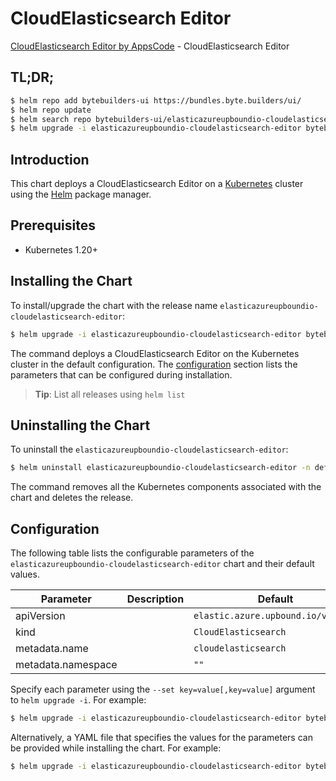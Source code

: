 # CloudElasticsearch Editor

[CloudElasticsearch Editor by AppsCode](https://byte.builders) - CloudElasticsearch Editor

## TL;DR;

```bash
$ helm repo add bytebuilders-ui https://bundles.byte.builders/ui/
$ helm repo update
$ helm search repo bytebuilders-ui/elasticazureupboundio-cloudelasticsearch-editor --version=v0.4.18
$ helm upgrade -i elasticazureupboundio-cloudelasticsearch-editor bytebuilders-ui/elasticazureupboundio-cloudelasticsearch-editor -n default --create-namespace --version=v0.4.18
```

## Introduction

This chart deploys a CloudElasticsearch Editor on a [Kubernetes](http://kubernetes.io) cluster using the [Helm](https://helm.sh) package manager.

## Prerequisites

- Kubernetes 1.20+

## Installing the Chart

To install/upgrade the chart with the release name `elasticazureupboundio-cloudelasticsearch-editor`:

```bash
$ helm upgrade -i elasticazureupboundio-cloudelasticsearch-editor bytebuilders-ui/elasticazureupboundio-cloudelasticsearch-editor -n default --create-namespace --version=v0.4.18
```

The command deploys a CloudElasticsearch Editor on the Kubernetes cluster in the default configuration. The [configuration](#configuration) section lists the parameters that can be configured during installation.

> **Tip**: List all releases using `helm list`

## Uninstalling the Chart

To uninstall the `elasticazureupboundio-cloudelasticsearch-editor`:

```bash
$ helm uninstall elasticazureupboundio-cloudelasticsearch-editor -n default
```

The command removes all the Kubernetes components associated with the chart and deletes the release.

## Configuration

The following table lists the configurable parameters of the `elasticazureupboundio-cloudelasticsearch-editor` chart and their default values.

|     Parameter      | Description |                    Default                    |
|--------------------|-------------|-----------------------------------------------|
| apiVersion         |             | <code>elastic.azure.upbound.io/v1beta1</code> |
| kind               |             | <code>CloudElasticsearch</code>               |
| metadata.name      |             | <code>cloudelasticsearch</code>               |
| metadata.namespace |             | <code>""</code>                               |


Specify each parameter using the `--set key=value[,key=value]` argument to `helm upgrade -i`. For example:

```bash
$ helm upgrade -i elasticazureupboundio-cloudelasticsearch-editor bytebuilders-ui/elasticazureupboundio-cloudelasticsearch-editor -n default --create-namespace --version=v0.4.18 --set apiVersion=elastic.azure.upbound.io/v1beta1
```

Alternatively, a YAML file that specifies the values for the parameters can be provided while
installing the chart. For example:

```bash
$ helm upgrade -i elasticazureupboundio-cloudelasticsearch-editor bytebuilders-ui/elasticazureupboundio-cloudelasticsearch-editor -n default --create-namespace --version=v0.4.18 --values values.yaml
```
